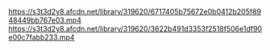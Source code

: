 
https://s3t3d2y8.afcdn.net/library/319620/6717405b75672e0b0412b205f8948449bb767e03.mp4
https://s3t3d2y8.afcdn.net/library/319620/3622b491d3353f2518f506e1df90e00c7fabb233.mp4